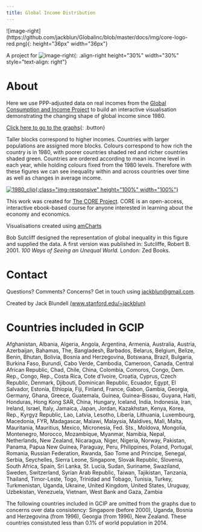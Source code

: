 ```yaml
---
title: Global Income Distribution
---
```


<div class="img_container">
![image-right](https://github.com/jackblun/Globalinc/blob/master/docs/img/core-logo-red.png){: height="36px" width="36px"}
</div>


A project for ![image-right](/img/core-logo-red.png){: .align-right  height="30%" width="30%" style="text-align: right"}

# About

Here we use PPP-adjusted data on real incomes from the [Global Consumption and Income Project](http://gcip.info/) to build an interactive visualisation demonstrating the changing shape of global income since 1980. 

[Click here to go to the graphs](html/fig_1980.html){: .button}

Taller blocks correspond to higher incomes. Countries with larger populations are assigned more blocks. Colours correspond to how rich the country is in 1980, with poorer countries shaded red and richer countries shaded green. Countries are ordered according to mean income level in each year, while holding colours fixed from the 1980 levels. Therefore with these figures we can see inequality within and across countries over time as well as changes in average income.

[![1980_clip](/img/1980_clip.PNG){:class="img-responsive" height="100%" width="100%"}](html/fig_1980.html)

This work was created for [The CORE Project](http://www.core-econ.org/). CORE is an open-access, interactive ebook-based course for anyone interested in learning about the economy and economics.

Visualisations created using [amCharts](https://www.amcharts.com/) 

Bob Sutcliff designed the representation of global inequality in this figure and supplied the data. A first version was published in: Sutcliffe, Robert B. 2001. *100 Ways of Seeing an Unequal World.* London: Zed Books.

# Contact

Questions? Comments? Concerns? Get in touch using jackblun@gmail.com.

Created by Jack Blundell [(www.stanford.edu/~jackblun)](http://www.stanford.edu/~jackblun)

# Countries included in GCIP

Afghanistan, Albania, Algeria, Angola, Argentina, Armenia, Australia, Austria, Azerbaijan, Bahamas, The, Bangladesh, Barbados, Belarus, Belgium, Belize, Benin, Bhutan, Bolivia, Bosnia and Herzegovina, Botswana, Brazil, Bulgaria, Burkina Faso, Burundi, Cabo Verde, Cambodia, Cameroon, Canada, Central African Republic, Chad, Chile, China, Colombia, Comoros, Congo, Dem. Rep., Congo, Rep., Costa Rica, Cote d'Ivoire, Croatia, Cyprus, Czech Republic, Denmark, Djibouti, Dominican Republic, Ecuador, Egypt, El Salvador, Estonia, Ethiopia, Fiji, Finland, France, Gabon, Gambia, Georgia, Germany, Ghana, Greece, Guatemala, Guinea, Guinea-Bissau, Guyana, Haiti, Honduras, Hong Kong SAR, China, Hungary, Iceland, India, Indonesia, Iran, Ireland, Israel, Italy, Jamaica, Japan, Jordan, Kazakhstan, Kenya, Korea, Rep., Kyrgyz Republic, Lao, Latvia, Lesotho, Liberia, Lithuania, Luxembourg, Macedonia, FYR, Madagascar, Malawi, Malaysia, Maldives, Mali, Malta, Mauritania, Mauritius, Mexico, Micronesia, Fed. Sts., Moldova, Mongolia, Montenegro, Morocco, Mozambique, Myanmar, Namibia, Nepal, Netherlands, New Zealand, Nicaragua, Niger, Nigeria, Norway, Pakistan, Panama, Papua New Guinea, Paraguay, Peru, Philippines, Poland, Portugal, Romania, Russian Federation, Rwanda, Sao Tome and Principe, Senegal, Serbia, Seychelles, Sierra Leone, Singapore, Slovak Republic, Slovenia, South Africa, Spain, Sri Lanka, St. Lucia, Sudan, Suriname, Swaziland, Sweden, Switzerland, Syrian Arab Republic, Taiwan, Tajikistan, Tanzania, Thailand, Timor-Leste, Togo, Trinidad and Tobago, Tunisia, Turkey, Turkmenistan, Uganda, Ukraine, United Kingdom, United States, Uruguay, Uzbekistan, Venezuela, Vietnam, West Bank and Gaza, Zambia

The following countries included in GCIP are omitted from the graphs due to concerns over data consistency: Singapore (before 2000), Uganda, Bosnia and Herzegovina (from 1996), Georgia (from 1996), New Zealand. These countries consistuted less than 0.1% of world population in 2014.
